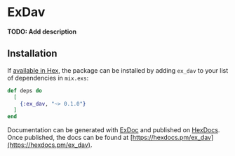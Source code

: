 # ExDav

**TODO: Add description**

## Installation

If [available in Hex](https://hex.pm/docs/publish), the package can be installed
by adding `ex_dav` to your list of dependencies in `mix.exs`:

```elixir
def deps do
  [
    {:ex_dav, "~> 0.1.0"}
  ]
end
```

Documentation can be generated with [ExDoc](https://github.com/elixir-lang/ex_doc)
and published on [HexDocs](https://hexdocs.pm). Once published, the docs can
be found at [https://hexdocs.pm/ex_dav](https://hexdocs.pm/ex_dav).

